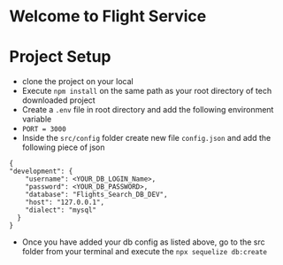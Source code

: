 # Welcome to Flight Service

# Project Setup
- clone the project on your local
- Execute `npm install` on the same path as your root directory of tech downloaded project
- Create a `.env` file in root directory and add the following environment variable
- `PORT = 3000`
- Inside the `src/config` folder create new file `config.json` and add the following piece of json

```
{
"development": {
    "username": <YOUR_DB_LOGIN_Name>,
    "password": <YOUR_DB_PASSWORD>,
    "database": "Flights_Search_DB_DEV",
    "host": "127.0.0.1",
    "dialect": "mysql"
  }
}
```

- Once you have added your db config as listed above, go to the src folder from your terminal and execute the `npx sequelize db:create`
```